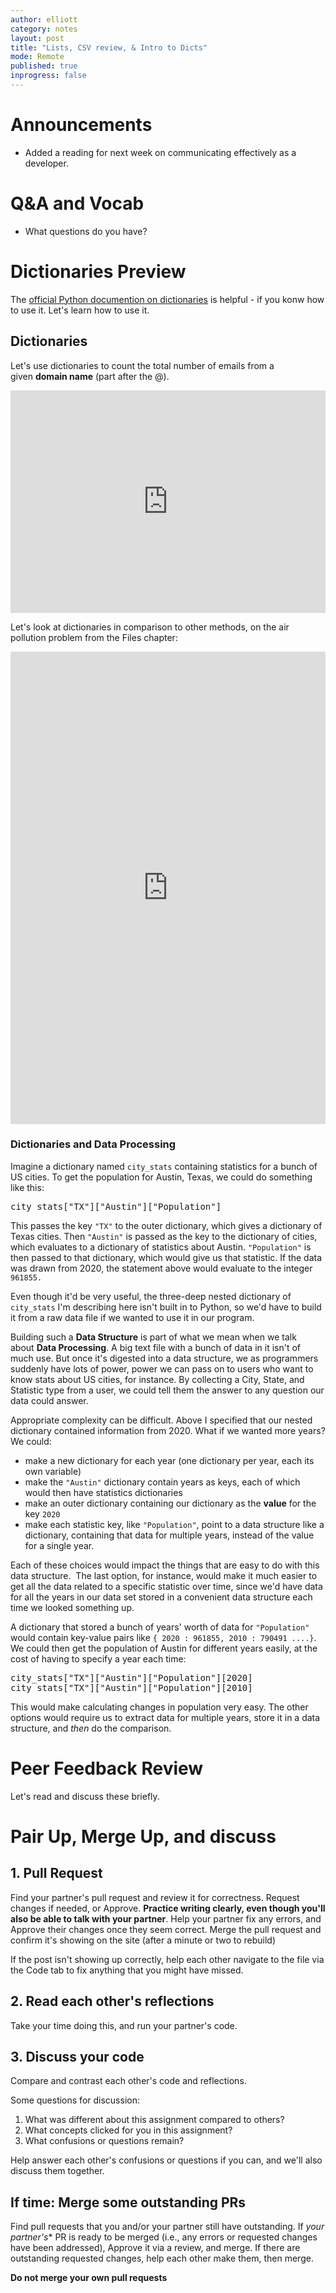 ```yaml
---
author: elliott
category: notes
layout: post
title: "Lists, CSV review, & Intro to Dicts"
mode: Remote
published: true
inprogress: false
---
```


# Announcements

* Added a reading for next week on communicating effectively as a developer.


# Q&A and Vocab
* What questions do you have?


# Dictionaries Preview


The [official Python documention on dictionaries](https://docs.python.org/3/library/stdtypes.html#typesmapping) is helpful - if you konw how to use it. Let's learn how to use it.

<h2>Dictionaries</h2>
<p>Let's use dictionaries to count the total number of emails from a given&nbsp;<strong>domain name</strong> (part after the @).</p>
<p><iframe src="https://trinket.io/embed/python3/9b3c1d3ff8" width="100%" height="356" frameborder="0" marginwidth="0" marginheight="0" allowfullscreen></iframe></p>
<p>Let's look at dictionaries in comparison to other methods, on the air pollution problem from the Files chapter:</p>
<p><iframe src="https://trinket.io/embed/python3/e4e02cc580" width="100%" height="756" frameborder="0" marginwidth="0" marginheight="0" allowfullscreen></iframe></p>
<h3>Dictionaries and Data Processing</h3>
<p>Imagine a dictionary named <code>city_stats</code> containing statistics for a bunch of US cities. To get the population for Austin, Texas, we could do something like this:</p>
<pre>city_stats["TX"]["Austin"]["Population"]</pre>
<p>This passes the key <code>"TX"</code> to the outer dictionary, which gives a dictionary of Texas cities. Then <code>"Austin"</code> is passed as the key to the dictionary of cities, which evaluates to a dictionary of statistics about Austin. <code>"Population"</code> is then passed to that dictionary, which would give us that statistic. If the data was drawn from 2020, the statement above would evaluate to the integer <code>961855.</code></p>
<p>Even though it'd be very useful, the three-deep nested dictionary of <code>city_stats</code> I'm describing here isn't built in to Python, so we'd have to build it from a raw data file if we wanted to use it in our program.</p>
<p>Building such a <strong>Data Structure</strong> is part of what we mean when we talk about&nbsp;<strong>Data Processing</strong>. A big text file with a bunch of data in it isn't of much use. But once it's digested into a data structure, we as programmers suddenly have lots of power, power we can pass on to users who want to know stats about US cities, for instance. By collecting a City, State, and Statistic type from a user, we could tell them the answer to any question our data could answer.</p>
<p>Appropriate complexity can be difficult. Above I specified that our nested dictionary contained information from 2020. What if we wanted more years? We could:</p>
<ul>
    <li>make a new dictionary for each year (one dictionary per year, each its own variable)</li>
    <li>make the <code>"Austin"</code> dictionary contain years as keys, each of which would then have statistics dictionaries</li>
    <li>make an outer dictionary containing our dictionary as the&nbsp;<strong>value</strong> for the key <code>2020</code>&nbsp;</li>
    <li>make each statistic key, like <code>"Population"</code>, point to a data structure like a dictionary, containing that data for multiple years, instead of the value for a single year.&nbsp;</li>
</ul>
<p>Each of these choices would impact the things that are easy to do with this data structure.&nbsp; The last option, for instance, would make it much easier to get all the data related to a specific statistic over time, since we'd have data for all the years in our data set stored in a convenient data structure each time we looked something up.</p>
<p>A dictionary that stored a bunch of years' worth of data for <code>"Population"</code> would contain key-value pairs like <code>{ 2020 : 961855, 2010 : <span>790491 ....}</span></code>. We could then get the population of Austin for different years easily, at the cost of having to specify a year each time:</p>
<pre>city_stats["TX"]["Austin"]["Population"][2020]<br />city_stats["TX"]["Austin"]["Population"][2010]</pre>
<p>This would make calculating changes in population very easy. The other options would require us to extract data for multiple years, store it in a data structure, and <em>then</em> do the comparison.</p>


# Peer Feedback Review

Let's read and discuss these briefly. 

# Pair Up, Merge Up, and discuss

## 1. Pull Request

Find your partner's pull request and review it for correctness.  Request changes if needed, or Approve. **Practice writing clearly, even though you'll also be able to talk with your partner**.
Help your partner fix any errors, and Approve their changes once they seem correct. Merge the pull request and confirm it's showing on the site (after a minute or two to rebuild)

If the post isn't showing up correctly, help each other navigate to the file via the Code tab to fix anything that you might have missed.

## 2. Read each other's reflections

Take your time doing this, and run your partner's code.

## 3. Discuss your code

Compare and contrast each other's code and reflections.

Some questions for discussion:

1. What was different about this assignment compared to others?
2. What concepts clicked for you in this assignment?
3. What confusions or questions remain?

Help answer each other's confusions or questions if you can, and we'll also discuss them together.


## If time: Merge some outstanding PRs

Find pull requests that you and/or your partner still have outstanding. If *your partner's** PR is ready to be merged (i.e., any errors or requested changes have been addressed), Approve it via a review, and merge.
If there are outstanding requested changes, help each other make them, then merge.

**Do not merge your own pull requests**